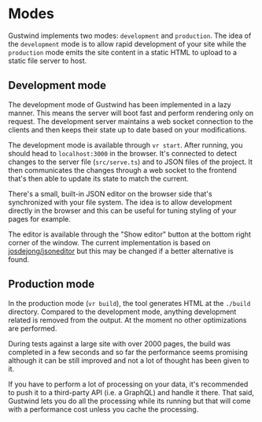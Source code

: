 # Modes

Gustwind implements two modes: `development` and `production`. The idea of the `development` mode is to allow rapid development of your site while the `production` mode emits the site content in a static HTML to upload to a static file server to host.

## Development mode

The development mode of Gustwind has been implemented in a lazy manner. This means the server will boot fast and perform rendering only on request. The development server maintains a web socket connection to the clients and then keeps their state up to date based on your modifications.

The development mode is available through `vr start`. After running, you should head to `localhost:3000` in the browser. It's connected to detect changes to the server file (`src/serve.ts`) and to JSON files of the project. It then communicates the changes through a web socket to the frontend that's then able to update its state to match the current.

There's a small, built-in JSON editor on the browser side that's synchronized with your file system. The idea is to allow development directly in the browser and this can be useful for tuning styling of your pages for example.

The editor is available through the "Show editor" button at the bottom right corner of the window. The current implementation is based on [josdejong/jsoneditor](https://github.com/josdejong/jsoneditor) but this may be changed if a better alternative is found.

## Production mode

In the production mode (`vr build`), the tool generates HTML at the `./build` directory. Compared to the development mode, anything development related is removed from the output. At the moment no other optimizations are performed.

During tests against a large site with over 2000 pages, the build was completed in a few seconds and so far the performance seems promising although it can be still improved and not a lot of thought has been given to it.

If you have to perform a lot of processing on your data, it's recommended to push it to a third-party API (i.e. a GraphQL) and handle it there. That said, Gustwind lets you do all the processing while its running but that will come with a performance cost unless you cache the processing.
